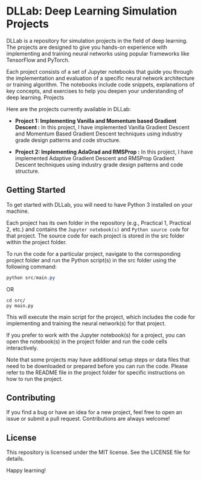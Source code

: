 # DLLab: Deep Learning Simulation Projects

DLLab is a repository for simulation projects in the field of deep learning. The projects are designed to give you
hands-on experience with implementing and training neural networks using popular frameworks like TensorFlow and PyTorch.

Each project consists of a set of Jupyter notebooks that guide you through the implementation and evaluation of a
specific neural network architecture or training algorithm. The notebooks include code snippets, explanations of key
concepts, and exercises to help you deepen your understanding of deep learning.
Projects

Here are the projects currently available in DLLab:

- **Project 1: Implementing Vanilla and Momentum based Gradient Descent :** In this project, I have implemented Vanilla
  Gradient Descent and Momentum Based Gradient Descent techniques using industry grade design patterns and code
  structure.

- **Project 2: Implementing AdaGrad and RMSProp :** In this project, I have implemented Adaptive
  Gradient Descent and RMSProp Gradient Descent techniques using industry grade design patterns and code
  structure.

## Getting Started

To get started with DLLab, you will need to have Python 3 installed on your machine.

Each project has its own folder in the repository (e.g., Practical 1, Practical 2, etc.) and contains the `Jupyter
notebook(s)` and `Python source code` for that project. The source code for each project is stored in the src folder
within
the project folder.

To run the code for a particular project, navigate to the corresponding project folder and run the Python script(s) in
the src folder using the following command:

```powershell
python src/main.py
```

OR

```text
cd src/
py main.py
```

This will execute the main script for the project, which includes the code for implementing and training the neural
network(s) for that project.

If you prefer to work with the Jupyter notebook(s) for a project, you can open the notebook(s) in the project folder and
run the code cells interactively.

Note that some projects may have additional setup steps or data files that need to be downloaded or prepared before you
can run the code. Please refer to the README file in the project folder for specific instructions on how to run the
project.

## Contributing

If you find a bug or have an idea for a new project, feel free to open an issue or submit a pull request. Contributions
are always welcome!

## License

This repository is licensed under the MIT license. See the LICENSE file for details.

Happy learning!
